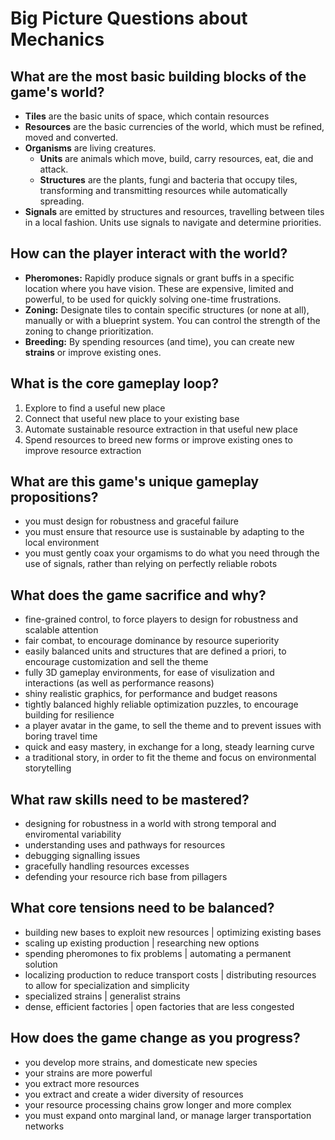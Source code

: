 # Big Picture Questions about Mechanics

## What are the most basic building blocks of the game's world?
- **Tiles** are the basic units of space, which contain resources 
- **Resources** are the basic currencies of the world, which must be refined, moved and converted.
- **Organisms** are living creatures.
  - **Units** are animals which move, build, carry resources, eat, die and attack.
  - **Structures** are the plants, fungi and bacteria that occupy tiles, transforming and transmitting resources while automatically spreading.
- **Signals** are emitted by structures and resources, travelling between tiles in a local fashion. Units use signals to navigate and determine priorities.

## How can the player interact with the world?
- **Pheromones:** Rapidly produce signals or grant buffs in a specific location where you have vision. These are expensive, limited and powerful, to be used for quickly solving one-time frustrations.
- **Zoning:** Designate tiles to contain specific structures (or none at all), manually or with a blueprint system. You can control the strength of the zoning to change prioritization.
- **Breeding:** By spending resources (and time), you can create new **strains** or improve existing ones.

## What is the core gameplay loop?
1. Explore to find a useful new place
2. Connect that useful new place to your existing base
3. Automate sustainable resource extraction in that useful new place
4. Spend resources to breed new forms or improve existing ones to improve resource extraction
  
## What are this game's unique gameplay propositions?
- you must design for robustness and graceful failure
- you must ensure that resource use is sustainable by adapting to the local environment
- you must gently coax your orgamisms to do what you need through the use of signals, rather than relying on perfectly reliable robots

## What does the game sacrifice and why?
- fine-grained control, to force players to design for robustness and scalable attention
- fair combat, to encourage dominance by resource superiority
- easily balanced units and structures that are defined a priori, to encourage customization and sell the theme
- fully 3D gameplay environments, for ease of visulization and interactions (as well as performance reasons)
- shiny realistic graphics, for performance and budget reasons
- tightly balanced highly reliable optimization puzzles, to encourage building for resilience
- a player avatar in the game, to sell the theme and to prevent issues with boring travel time
- quick and easy mastery, in exchange for a long, steady learning curve
- a traditional story, in order to fit the theme and focus on environmental storytelling

## What raw skills need to be mastered?
- designing for robustness in a world with strong temporal and enviromental variability
- understanding uses and pathways for resources
- debugging signalling issues
- gracefully handling resources excesses
- defending your resource rich base from pillagers

## What core tensions need to be balanced?
- building new bases to exploit new resources | optimizing existing bases
- scaling up existing production | researching new options
- spending pheromones to fix problems | automating a permanent solution
- localizing production to reduce transport costs | distributing resources to allow for specialization and simplicity
- specialized strains | generalist strains
- dense, efficient factories | open factories that are less congested

## How does the game change as you progress?
- you develop more strains, and domesticate new species
- your strains are more powerful
- you extract more resources
- you extract and create a wider diversity of resources
- your resource processing chains grow longer and more complex
- you must expand onto marginal land, or manage larger transportation networks